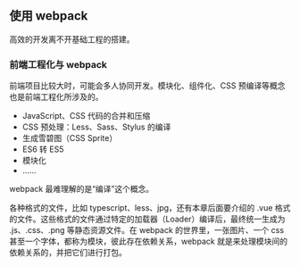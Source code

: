 ##  使用 webpack

高效的开发离不开基础工程的搭建。

###  前端工程化与 webpack

前端项目比较大时，可能会多人协同开发。模块化、组件化、CSS 预编译等概念也是前端工程化所涉及的。

* JavaScript、CSS 代码的合并和压缩
* CSS 预处理：Less、Sass、Stylus 的编译
* 生成雪碧图（CSS Sprite）
* ES6 转 ES5
* 模块化
* ......

webpack 最难理解的是“编译”这个概念。

各种格式的文件，比如 typescript、less、jpg，还有本章后面要介绍的 .vue 格式的文件。这些格式的文件通过特定的加载器（Loader）编译后，最终统一生成为 .js、.css、.png 等静态资源文件。在 webpack 的世界里，一张图片、一个 css 甚至一个字体，都称为模块，彼此存在依赖关系，webpack 就是来处理模块间的依赖关系的，并把它们进行打包。

